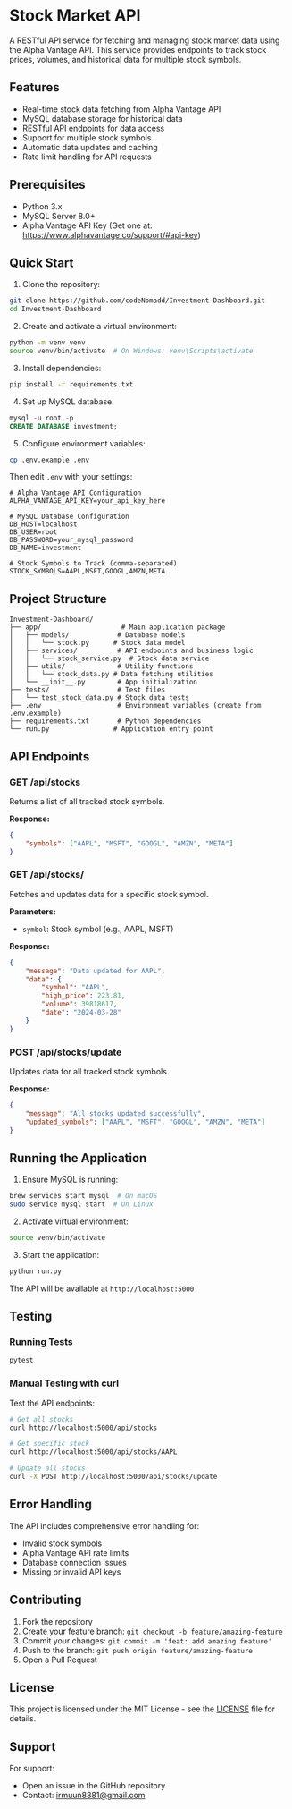 # Stock Market API

A RESTful API service for fetching and managing stock market data using the Alpha Vantage API. This service provides endpoints to track stock prices, volumes, and historical data for multiple stock symbols.

## Features

- Real-time stock data fetching from Alpha Vantage API
- MySQL database storage for historical data
- RESTful API endpoints for data access
- Support for multiple stock symbols
- Automatic data updates and caching
- Rate limit handling for API requests

## Prerequisites

- Python 3.x
- MySQL Server 8.0+
- Alpha Vantage API Key (Get one at: https://www.alphavantage.co/support/#api-key)

## Quick Start

1. Clone the repository:
```bash
git clone https://github.com/codeNomadd/Investment-Dashboard.git
cd Investment-Dashboard
```

2. Create and activate a virtual environment:
```bash
python -m venv venv
source venv/bin/activate  # On Windows: venv\Scripts\activate
```

3. Install dependencies:
```bash
pip install -r requirements.txt
```

4. Set up MySQL database:
```sql
mysql -u root -p
CREATE DATABASE investment;
```

5. Configure environment variables:
```bash
cp .env.example .env
```
Then edit `.env` with your settings:
```env
# Alpha Vantage API Configuration
ALPHA_VANTAGE_API_KEY=your_api_key_here

# MySQL Database Configuration
DB_HOST=localhost
DB_USER=root
DB_PASSWORD=your_mysql_password
DB_NAME=investment

# Stock Symbols to Track (comma-separated)
STOCK_SYMBOLS=AAPL,MSFT,GOOGL,AMZN,META
```

## Project Structure

```
Investment-Dashboard/
├── app/                    # Main application package
│   ├── models/            # Database models
│   │   └── stock.py      # Stock data model
│   ├── services/          # API endpoints and business logic
│   │   └── stock_service.py  # Stock data service
│   ├── utils/             # Utility functions
│   │   └── stock_data.py # Data fetching utilities
│   └── __init__.py        # App initialization
├── tests/                 # Test files
│   └── test_stock_data.py # Stock data tests
├── .env                   # Environment variables (create from .env.example)
├── requirements.txt       # Python dependencies
└── run.py                # Application entry point
```

## API Endpoints

### GET /api/stocks
Returns a list of all tracked stock symbols.

**Response:**
```json
{
    "symbols": ["AAPL", "MSFT", "GOOGL", "AMZN", "META"]
}
```

### GET /api/stocks/<symbol>
Fetches and updates data for a specific stock symbol.

**Parameters:**
- `symbol`: Stock symbol (e.g., AAPL, MSFT)

**Response:**
```json
{
    "message": "Data updated for AAPL",
    "data": {
        "symbol": "AAPL",
        "high_price": 223.81,
        "volume": 39818617,
        "date": "2024-03-28"
    }
}
```

### POST /api/stocks/update
Updates data for all tracked stock symbols.

**Response:**
```json
{
    "message": "All stocks updated successfully",
    "updated_symbols": ["AAPL", "MSFT", "GOOGL", "AMZN", "META"]
}
```

## Running the Application

1. Ensure MySQL is running:
```bash
brew services start mysql  # On macOS
sudo service mysql start  # On Linux
```

2. Activate virtual environment:
```bash
source venv/bin/activate
```

3. Start the application:
```bash
python run.py
```

The API will be available at `http://localhost:5000`

## Testing

### Running Tests
```bash
pytest
```

### Manual Testing with curl
Test the API endpoints:
```bash
# Get all stocks
curl http://localhost:5000/api/stocks

# Get specific stock
curl http://localhost:5000/api/stocks/AAPL

# Update all stocks
curl -X POST http://localhost:5000/api/stocks/update
```

## Error Handling

The API includes comprehensive error handling for:
- Invalid stock symbols
- Alpha Vantage API rate limits
- Database connection issues
- Missing or invalid API keys

## Contributing

1. Fork the repository
2. Create your feature branch: `git checkout -b feature/amazing-feature`
3. Commit your changes: `git commit -m 'feat: add amazing feature'`
4. Push to the branch: `git push origin feature/amazing-feature`
5. Open a Pull Request

## License

This project is licensed under the MIT License - see the [LICENSE](LICENSE.txt) file for details.

## Support

For support:
- Open an issue in the GitHub repository
- Contact: irmuun8881@gmail.com 
